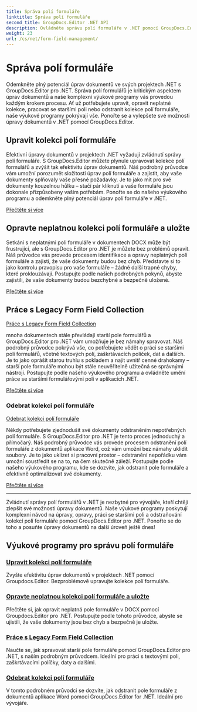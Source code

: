 ```yaml
---
title: Správa polí formuláře
linktitle: Správa polí formuláře
second_title: GroupDocs.Editor .NET API
description: Ovládněte správu polí formuláře v .NET pomocí GroupDocs.Editor. Naučte se bezproblémově upravovat, opravovat, pracovat se staršími a odstraňovat kolekce polí formulářů.
weight: 23
url: /cs/net/form-field-management/
---
```


# Správa polí formuláře

Odemkněte plný potenciál úprav dokumentů ve svých projektech .NET s GroupDocs.Editor pro .NET. Správa polí formulářů je kritickým aspektem úprav dokumentů a naše komplexní výukové programy vás provedou každým krokem procesu. Ať už potřebujete upravit, opravit neplatné kolekce, pracovat se staršími poli nebo odstranit kolekce polí formuláře, naše výukové programy pokrývají vše. Ponořte se a vylepšete své možnosti úpravy dokumentů v .NET pomocí GroupDocs.Editor.

## Upravit kolekci polí formuláře

Efektivní úpravy dokumentů v projektech .NET vyžadují zvládnutí správy polí formuláře. S GroupDocs.Editor můžete plynule upravovat kolekce polí formulářů a zvýšit tak efektivitu úprav dokumentů. Náš podrobný průvodce vám umožní porozumět složitosti úprav polí formuláře a zajistit, aby vaše dokumenty splňovaly vaše přesné požadavky. Je to jako mít pro své dokumenty kouzelnou hůlku – stačí pár kliknutí a vaše formuláře jsou dokonale přizpůsobeny vašim potřebám. Ponořte se do našeho výukového programu a odemkněte plný potenciál úprav polí formuláře v .NET.

[Přečtěte si více](./edit-form-field-collection/)

## Opravte neplatnou kolekci polí formuláře a uložte

Setkání s neplatnými poli formuláře v dokumentech DOCX může být frustrující, ale s GroupDocs.Editor pro .NET je můžete bez problémů opravit. Náš průvodce vás provede procesem identifikace a opravy neplatných polí formuláře a zajistí, že vaše dokumenty budou bez chyb. Představte si to jako kontrolu pravopisu pro vaše formuláře – žádné další trapné chyby, které proklouzávají. Postupujte podle našich podrobných pokynů, abyste zajistili, že vaše dokumenty budou bezchybné a bezpečně uložené.

[Přečtěte si více](./fix-invalid-form-field-collection-save/)

## Práce s Legacy Form Field Collection
[Práce s Legacy Form Field Collection](./work-legacy-form-field-collection/)

mnoha dokumentech stále převládají starší pole formulářů a GroupDocs.Editor pro .NET vám umožňuje je bez námahy spravovat. Náš podrobný průvodce pokrývá vše, co potřebujete vědět o práci se staršími poli formulářů, včetně textových polí, zaškrtávacích políček, dat a dalších. Je to jako oprášit starou truhlu s pokladem a najít uvnitř cenné drahokamy – starší pole formuláře mohou být stále neuvěřitelně užitečná se správnými nástroji. Postupujte podle našeho výukového programu a ovládněte umění práce se staršími formulářovými poli v aplikacích .NET.

[Přečtěte si více](./work-legacy-form-field-collection/)

### Odebrat kolekci polí formuláře
[Odebrat kolekci polí formuláře](./remove-form-field-collection/)

Někdy potřebujete zjednodušit své dokumenty odstraněním nepotřebných polí formuláře. S GroupDocs.Editor pro .NET je tento proces jednoduchý a přímočarý. Náš podrobný průvodce vás provede procesem odstranění polí formuláře z dokumentů aplikace Word, což vám umožní bez námahy uklidit soubory. Je to jako uklízet si pracovní prostor – odstranění nepořádku vám umožní soustředit se na to, na čem skutečně záleží. Postupujte podle našeho výukového programu, kde se dozvíte, jak odstranit pole formuláře a efektivně optimalizovat své dokumenty.

[Přečtěte si více](./remove-form-field-collection/)

---

Zvládnutí správy polí formulářů v .NET je nezbytné pro vývojáře, kteří chtějí zlepšit své možnosti úpravy dokumentů. Naše výukové programy poskytují komplexní návod na úpravy, opravy, práci se staršími poli a odstraňování kolekcí polí formuláře pomocí GroupDocs.Editor pro .NET. Ponořte se do toho a posuňte úpravy dokumentů na další úroveň ještě dnes!
## Výukové programy pro správu polí formuláře
### [Upravit kolekci polí formuláře](./edit-form-field-collection/)
Zvyšte efektivitu úprav dokumentů v projektech .NET pomocí Groupdocs.Editor. Bezproblémově upravujte kolekce polí formuláře.
### [Opravte neplatnou kolekci polí formuláře a uložte](./fix-invalid-form-field-collection-save/)
Přečtěte si, jak opravit neplatná pole formuláře v DOCX pomocí Groupdocs.Editor pro .NET. Postupujte podle tohoto průvodce, abyste se ujistili, že vaše dokumenty jsou bez chyb a bezpečně je uložte.
### [Práce s Legacy Form Field Collection](./work-legacy-form-field-collection/)
Naučte se, jak spravovat starší pole formuláře pomocí GroupDocs.Editor pro .NET, s naším podrobným průvodcem. Ideální pro práci s textovými poli, zaškrtávacími políčky, daty a dalšími.
### [Odebrat kolekci polí formuláře](./remove-form-field-collection/)
V tomto podrobném průvodci se dozvíte, jak odstranit pole formuláře z dokumentů aplikace Word pomocí GroupDocs.Editor for .NET. Ideální pro vývojáře.